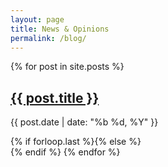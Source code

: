 ```yaml
---
layout: page
title: News & Opinions
permalink: /blog/
---
```


{% for post in site.posts %}
  <article class="{% if forloop.first %}first{% elsif forloop.last %}last{% else %}middle{% endif %}">
    <div class="post-header">
      <h2 class="title"><a href="/{{ post.url }}/" class="js-pjax">{{ post.title }}</a></h2>
      <p class="date">{{ post.date | date: "%b %d, %Y" }}</p>
    </div><!--/.article-head-->
  </article>
  {% if forloop.last %}{% else %}<div class="separater"></div>{% endif %}
{% endfor %}
